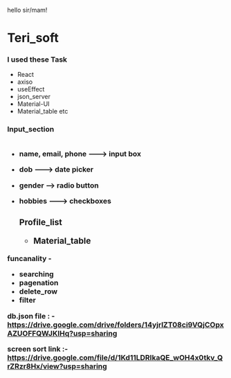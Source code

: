 hello sir/mam!


<h1> Teri_soft</h1>

<h3>I used these Task</h3>

- React
- axiso
- useEffect
- json_server
- Material-UI
- Material_table etc


<h3>Input_section
  <br/>
  <br/>

  
  
  
- name, email, phone ---&gt; input box
  
- dob ---&gt; date picker
 
- gender --&gt; radio button
  
- hobbies ---&gt; checkboxes
  
  <h3>Profile_list
  
  - Material_table
  
 funcanality - 
  - searching
  - pagenation
  - delete_row
  - filter
  
  db.json file : - https://drive.google.com/drive/folders/14yjrlZT08ci9VQjCOpxAZUOFFQWJKIHq?usp=sharing
    
  screen sort link :- https://drive.google.com/file/d/1Kd11LDRIkaQE_wOH4x0tkv_QrZRzr8Hx/view?usp=sharing
  
